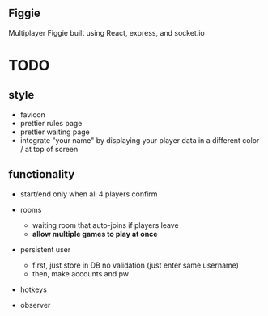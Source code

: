 ## Figgie

Multiplayer Figgie built using React, express, and socket.io

# TODO

## style

- favicon
- prettier rules page
- prettier waiting page
- integrate "your name" by displaying your player data in a different color / at top of screen

## functionality

- start/end only when all 4 players confirm

- rooms

  - waiting room that auto-joins if players leave
  - **allow multiple games to play at once**

- persistent user

  - first, just store in DB no validation (just enter same username)
  - then, make accounts and pw

- hotkeys

- observer
